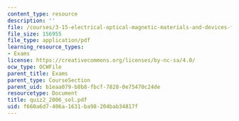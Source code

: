 ```yaml
---
content_type: resource
description: ''
file: /courses/3-15-electrical-optical-magnetic-materials-and-devices-fall-2006/f660a6d7406a1631ba98204bab34817f_quiz2_2006_sol.pdf
file_size: 156955
file_type: application/pdf
learning_resource_types:
- Exams
license: https://creativecommons.org/licenses/by-nc-sa/4.0/
ocw_type: OCWFile
parent_title: Exams
parent_type: CourseSection
parent_uid: b1eaa079-b8b8-fbcf-7828-0e75470c24de
resourcetype: Document
title: quiz2_2006_sol.pdf
uid: f660a6d7-406a-1631-ba98-204bab34817f
---
```

